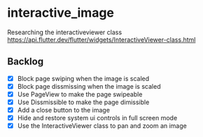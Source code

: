 # interactive_image
Researching the interactiveviewer class
https://api.flutter.dev/flutter/widgets/InteractiveViewer-class.html

## Backlog
- [X] Block page swiping when the image is scaled 
- [X] Block page dissmissing when the image is scaled 
- [X] Use PageView to make the page swipeable
- [X] Use Dissmissible to make the page dimissible
- [X] Add a close button to the image
- [X] Hide and restore system ui controls in full screen mode
- [X] Use the InteractiveViewer class to pan and zoom an image